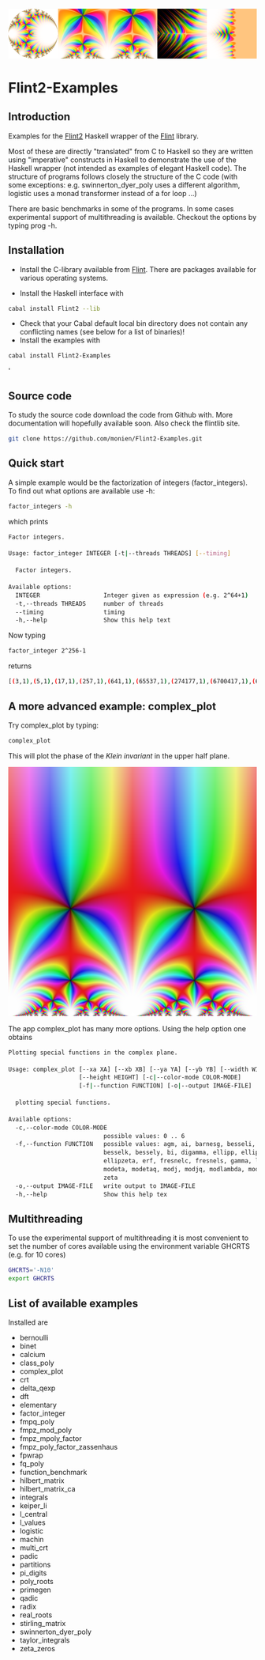 ![examples of complex_plot](/docs/out.png)

# Flint2-Examples

## Introduction

Examples for the [Flint2](https://hackage.haskell.org/package/Flint2)
Haskell wrapper of the [Flint](https://flintlib.org) library.

Most of these are directly "translated" from C to Haskell so they are
written using "imperative" constructs in Haskell to demonstrate the
use of the Haskell wrapper (not intended as examples of 
elegant Haskell code). The structure of programs follows closely the
structure of the C code (with some exceptions:
e.g. swinnerton_dyer_poly uses a different algorithm, logistic uses a
monad transformer instead of a for loop ...)

There are basic benchmarks in some of the programs. In some cases
experimental support of multithreading is available.  Checkout the
options by typing prog -h.

## Installation

- Install the C-library available from [Flint](https://flintlib.org). 
   There are packages available for various operating systems.

- Install the Haskell interface with

```bash
cabal install Flint2 --lib
```

- Check that your Cabal default local bin directory does not contain any
  conflicting names (see below for a list of binaries)!
- Install the examples with 

```bash
cabal install Flint2-Examples
```
'
## Source code

To study the source code download the code from Github with. More
documentation will hopefully available soon. Also check the flintlib site.

```bash
git clone https://github.com/monien/Flint2-Examples.git
```

## Quick start

A simple example would be the factorization of integers
(factor_integers). To find out what options are available use -h:

```bash
factor_integers -h
```

which prints

```bash
Factor integers.

Usage: factor_integer INTEGER [-t|--threads THREADS] [--timing]

  Factor integers.

Available options:
  INTEGER                  Integer given as expression (e.g. 2^64+1)
  -t,--threads THREADS     number of threads
  --timing                 timing
  -h,--help                Show this help text
```

Now typing 

```bash
factor_integer 2^256-1
```
returns
```bash
[(3,1),(5,1),(17,1),(257,1),(641,1),(65537,1),(274177,1),(6700417,1),(67280421310721,1),(59649589127497217,1),(5704689200685129054721,1)]
```

## A more advanced example: complex_plot
Try complex_plot by typing:

```bash
complex_plot
```
This will plot  the phase of the *Klein invariant* in the upper half
plane. 

<p align="center">
  <img src="/docs/mj.png" />
</p>

The app complex_plot has many more options. Using the help option one obtains

```bash
Plotting special functions in the complex plane.

Usage: complex_plot [--xa XA] [--xb XB] [--ya YA] [--yb YB] [--width WIDTH] 
                    [--height HEIGHT] [-c|--color-mode COLOR-MODE] 
                    [-f|--function FUNCTION] [-o|--output IMAGE-FILE]

  plotting special functions.

Available options:
  -c,--color-mode COLOR-MODE
                           possible values: 0 .. 6
  -f,--function FUNCTION   possible values: agm, ai, barnesg, besseli, besselj,
                           besselk, bessely, bi, digamma, ellipp, ellipsigma,
                           ellipzeta, erf, fresnelc, fresnels, gamma, lgamma,
                           modeta, modetaq, modj, modjq, modlambda, modlambdaq,
                           zeta
  -o,--output IMAGE-FILE   write output to IMAGE-FILE
  -h,--help                Show this help tex
```

## Multithreading 

To use the experimental support of multithreading it is most
convenient to set the number of cores available using the environment
variable GHCRTS (e.g. for 10 cores)

```bash
GHCRTS='-N10'
export GHCRTS
```

## List of available examples

Installed are

* bernoulli
* binet
* calcium
* class_poly
* complex_plot
* crt
* delta_qexp
* dft
* elementary
* factor_integer
* fmpq_poly
* fmpz_mod_poly
* fmpz_mpoly_factor
* fmpz_poly_factor_zassenhaus
* fpwrap
* fq_poly
* function_benchmark
* hilbert_matrix
* hilbert_matrix_ca
* integrals
* keiper_li
* l_central
* l_values
* logistic
* machin
* multi_crt
* padic
* partitions
* pi_digits
* poly_roots
* primegen
* qadic
* radix
* real_roots
* stirling_matrix
* swinnerton_dyer_poly
* taylor_integrals
* zeta_zeros
